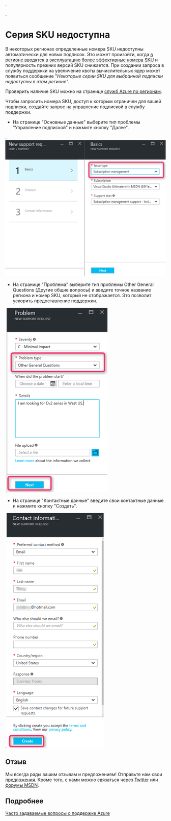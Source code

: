 .<properties
	 pageTitle="Серия SKU недоступна | Microsoft Azure"
	 description="Некоторые серии SKU могут быть недоступны для выбранной подписки в определенном регионе."
	 services="Azure Supportability"
	 documentationCenter=""
	 authors="ganganarayanan"
	 manager="scotthit"
	 editor=""/>

.<tags
	 ms.service="azure-supportability"
	 ms.workload="na"
	 ms.tgt_pltfrm="na"
	 ms.devlang="na"
	 ms.topic="article"
	 ms.date="08/12/2016"
	 ms.author="gangan"/>

# Серия SKU недоступна

В некоторых регионах определенные номера SKU недоступны автоматически для новых подписок. Это может произойти, когда [в регионе вводятся в эксплуатацию более эффективные номера SKU](https://azure.microsoft.com/updates/announcing-new-dv2-series-virtual-machine-size/) и популярность прежних версий SKU снижается. При создании запроса в службу поддержки на увеличение квоты вычислительных ядер может появиться сообщение "*Некоторые серии SKU для выбранной подписки недоступны в этом регионе*".

Проверить наличие SKU можно на странице [служб Azure по регионам](https://azure.microsoft.com/regions/#services).

Чтобы запросить номера SKU, доступ к которым ограничен для вашей подписки, создайте запрос на управление подпиской в службу поддержки.

- На странице "Основные данные" выберите тип проблемы "Управление подпиской" и нажмите кнопку "Далее".

.![Колонка «Основные»](./media/SKU-series-unavailable/BasicsSubMgmt.png)

- На странице "Проблема" выберите тип проблемы Other General Questions (Другие общие вопросы) и введите точное название региона и номер SKU, который не отображается. Это позволит ускорить предоставление поддержки.

.![Проблема](./media/SKU-series-unavailable/ProblemSubMgmt.png)

- На странице "Контактные данные" введите свои контактные данные и нажмите кнопку "Создать".

.![Контактные данные](./media/SKU-series-unavailable/ContactInformation.png)

## Отзыв
Мы всегда рады вашим отзывам и предложениям! Отправьте нам свои [предложения](https://feedback.azure.com/forums/266794-support-feedback). Кроме того, с нами можно связаться через [Twitter](https://twitter.com/azuresupport) или [форумы MSDN](https://social.msdn.microsoft.com/Forums/azure).

## Подробнее
[Часто задаваемые вопросы о поддержке Azure](https://azure.microsoft.com/support/faq)

<!---HONumber=AcomDC_0817_2016-->